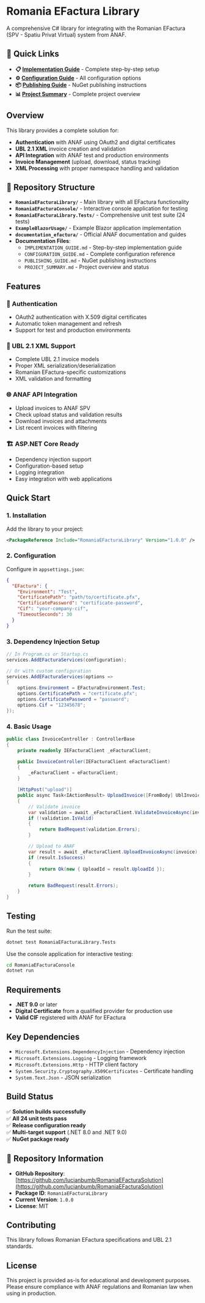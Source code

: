 # Romania EFactura Library

A comprehensive C# library for integrating with the Romanian EFactura (SPV - Spatiu Privat Virtual) system from ANAF.

## 🚀 Quick Links

- **📋 [Implementation Guide](IMPLEMENTATION_GUIDE.md)** - Complete step-by-step setup
- **⚙️ [Configuration Guide](CONFIGURATION_GUIDE.md)** - All configuration options  
- **📦 [Publishing Guide](PUBLISHING_GUIDE.md)** - NuGet publishing instructions
- **📊 [Project Summary](PROJECT_SUMMARY.md)** - Complete project overview

## Overview

This library provides a complete solution for:
- **Authentication** with ANAF using OAuth2 and digital certificates
- **UBL 2.1 XML** invoice creation and validation
- **API Integration** with ANAF test and production environments
- **Invoice Management** (upload, download, status tracking)
- **XML Processing** with proper namespace handling and validation

## 📁 Repository Structure

- **`RomaniaEFacturaLibrary/`** - Main library with all EFactura functionality
- **`RomaniaEFacturaConsole/`** - Interactive console application for testing
- **`RomaniaEFacturaLibrary.Tests/`** - Comprehensive unit test suite (24 tests)
- **`ExampleBlazorUsage/`** - Example Blazor application implementation
- **`documentation_efactura/`** - Official ANAF documentation and guides
- **Documentation Files**:
  - `IMPLEMENTATION_GUIDE.md` - Step-by-step implementation guide
  - `CONFIGURATION_GUIDE.md` - Complete configuration reference
  - `PUBLISHING_GUIDE.md` - NuGet publishing instructions
  - `PROJECT_SUMMARY.md` - Project overview and status

## Features

### 🔐 Authentication
- OAuth2 authentication with X.509 digital certificates
- Automatic token management and refresh
- Support for test and production environments

### 📄 UBL 2.1 XML Support
- Complete UBL 2.1 invoice models
- Proper XML serialization/deserialization
- Romanian EFactura-specific customizations
- XML validation and formatting

### 🌐 ANAF API Integration
- Upload invoices to ANAF SPV
- Check upload status and validation results
- Download invoices and attachments
- List recent invoices with filtering

### 🏗️ ASP.NET Core Ready
- Dependency injection support
- Configuration-based setup
- Logging integration
- Easy integration with web applications

## Quick Start

### 1. Installation

Add the library to your project:

```xml
<PackageReference Include="RomaniaEFacturaLibrary" Version="1.0.0" />
```

### 2. Configuration

Configure in `appsettings.json`:

```json
{
  "EFactura": {
    "Environment": "Test",
    "CertificatePath": "path/to/certificate.pfx",
    "CertificatePassword": "certificate-password",
    "Cif": "your-company-cif",
    "TimeoutSeconds": 30
  }
}
```

### 3. Dependency Injection Setup

```csharp
// In Program.cs or Startup.cs
services.AddEFacturaServices(configuration);

// Or with custom configuration
services.AddEFacturaServices(options =>
{
    options.Environment = EFacturaEnvironment.Test;
    options.CertificatePath = "certificate.pfx";
    options.CertificatePassword = "password";
    options.Cif = "12345678";
});
```

### 4. Basic Usage

```csharp
public class InvoiceController : ControllerBase
{
    private readonly IEFacturaClient _eFacturaClient;

    public InvoiceController(IEFacturaClient eFacturaClient)
    {
        _eFacturaClient = eFacturaClient;
    }

    [HttpPost("upload")]
    public async Task<IActionResult> UploadInvoice([FromBody] UblInvoice invoice)
    {
        // Validate invoice
        var validation = await _eFacturaClient.ValidateInvoiceAsync(invoice);
        if (!validation.IsValid)
        {
            return BadRequest(validation.Errors);
        }

        // Upload to ANAF
        var result = await _eFacturaClient.UploadInvoiceAsync(invoice);
        if (result.IsSuccess)
        {
            return Ok(new { UploadId = result.UploadId });
        }

        return BadRequest(result.Errors);
    }
}
```

## Testing

Run the test suite:

```bash
dotnet test RomaniaEFacturaLibrary.Tests
```

Use the console application for interactive testing:

```bash
cd RomaniaEFacturaConsole
dotnet run
```

## Requirements

- **.NET 9.0** or later
- **Digital Certificate** from a qualified provider for production use
- **Valid CIF** registered with ANAF for EFactura

## Key Dependencies

- `Microsoft.Extensions.DependencyInjection` - Dependency injection
- `Microsoft.Extensions.Logging` - Logging framework
- `Microsoft.Extensions.Http` - HTTP client factory
- `System.Security.Cryptography.X509Certificates` - Certificate handling
- `System.Text.Json` - JSON serialization

## Build Status

✅ **Solution builds successfully**  
✅ **All 24 unit tests pass**  
✅ **Release configuration ready**  
✅ **Multi-target support** (.NET 8.0 and .NET 9.0)  
✅ **NuGet package ready**

## 🔗 Repository Information

- **GitHub Repository**: [https://github.com/lucianbumb/RomaniaEFacturaSolution](https://github.com/lucianbumb/RomaniaEFacturaSolution)
- **Package ID**: `RomaniaEFacturaLibrary`
- **Current Version**: `1.0.0`
- **License**: MIT

## Contributing

This library follows Romanian EFactura specifications and UBL 2.1 standards.

## License

This project is provided as-is for educational and development purposes. Please ensure compliance with ANAF regulations and Romanian law when using in production.
